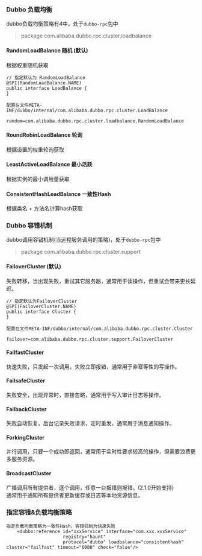 
### Dubbo 负载均衡
dubbo负载均衡策略有4中，处于`dubbo-rpc`包中
> package com.alibaba.dubbo.rpc.cluster.loadbalance

#### RandomLoadBalance 随机 (默认)
根据权重随机获取
```
// 指定默认为 RandomLoadBalance
@SPI(RandomLoadBalance.NAME)
public interface LoadBalance {
}

配置在文件META-INF/dubbo/internal/com.alibaba.dubbo.rpc.cluster.LoadBalance

random=com.alibaba.dubbo.rpc.cluster.loadbalance.RandomLoadBalance
```
#### RoundRobinLoadBalance 轮询
根据设置的权重轮询获取

#### LeastActiveLoadBalance 最小活跃
根据实例的最小调用量获取

#### ConsistentHashLoadBalance 一致性Hash
根据类名 + 方法名计算hash获取

### Dubbo 容错机制
dubbo调用容错机制(当远程服务调用的策略)，处于`dubbo-rpc`包中
> package com.alibaba.dubbo.rpc.cluster.support

#### FailoverCluster (默认)
失败转移，当出现失败，重试其它服务器，通常用于读操作，但重试会带来更长延迟。

```
// 指定默认为FailoverCluster
@SPI(FailoverCluster.NAME)
public interface Cluster {
}

配置在文件META-INF/dubbo/internal/com.alibaba.dubbo.rpc.cluster.Cluster

failover=com.alibaba.dubbo.rpc.cluster.support.FailoverCluster
```

#### FailfastCluster
快速失败，只发起一次调用，失败立即报错，通常用于非幂等性的写操作。
#### FailsafeCluster
失败安全，出现异常时，直接忽略，通常用于写入审计日志等操作。 
#### FailbackCluster
失败自动恢复，后台记录失败请求，定时重发，通常用于消息通知操作。
#### ForkingCluster
并行调用，只要一个成功即返回，通常用于实时性要求较高的操作，但需要浪费更多服务资源。
#### BroadcastCluster
广播调用所有提供者，逐个调用，任意一台报错则报错。(2.1.0开始支持)  
通常用于通知所有提供者更新缓存或日志等本地资源信息。

### 指定容错&负载均衡策略

```
指定负载均衡策略为一致性Hash，容错机制为快速失败
    <dubbo:reference id="xxxService" interface="com.xxx.xxxService"
                     registry="haunt"
                     protocol="dubbo" loadbalance="consistenthash"  cluster="failfast" timeout="6000" check="false"/>
```
